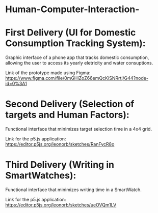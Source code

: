 # Human-Computer-Interaction-

# First Delivery (UI for Domestic Consumption Tracking System):
Graphic interface of a phone app that tracks domestic consumption, allowing the user to access its yearly eletricity and water consuptions.

Link of the prototype made using Figma:
https://www.figma.com/file/0mGHiZoZ66emQcKiSNRrtj/G44?node-id=0%3A1

# Second Delivery (Selection of targets and Human Factors):
Functional interface that minimizes target selection time in a 4x4 grid.

Link for the p5.js application:
https://editor.p5js.org/leonorb/sketches/RanFycR8o

# Third Delivery (Writing in SmartWatches):
Functional interface that minimizes writing time in a SmartWatch.

Link for the p5.js application:
https://editor.p5js.org/leonorb/sketches/ueOVQm1LV

